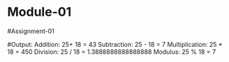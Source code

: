 # Module-01
#Assignment-01

#Output:
Addition: 25+ 18 = 43
Subtraction: 25 - 18 = 7
Multiplication: 25 * 18 = 450
Division: 25 / 18 = 1.3888888888888888
Modulus: 25 % 18 = 7
